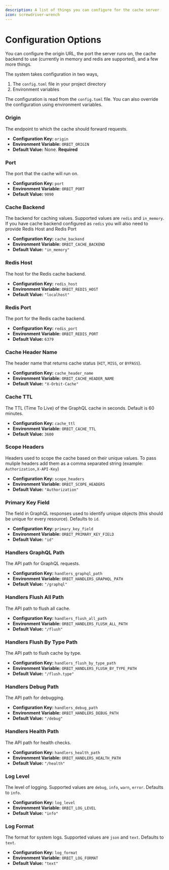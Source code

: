 ```yaml
---
description: A list of things you can configure for the cache server
icon: screwdriver-wrench
---
```


# Configuration Options

You can configure the origin URL, the port the server runs on, the cache backend to use (currently in memory and redis are supported), and a few more things.

The system takes configuration in two ways,

1. The `config.toml` file in your project directory
2. Environment variables

The configuration is read from the `config.toml` file. You can also override the configuration using environment variables.

### Origin

The endpoint to which the cache should forward requests.

- **Configuration Key:** `origin`
- **Environment Variable:** `ORBIT_ORIGIN`
- **Default Value:** None. **Required**

### Port

The port that the cache will run on.

- **Configuration Key:** `port`
- **Environment Variable:** `ORBIT_PORT`
- **Default Value:** `9090`

### Cache Backend

The backend for caching values. Supported values are `redis` and `in_memory`. If you have cache backend configured as `redis` you will also need to provide Redis Host and Redis Port

- **Configuration Key:** `cache_backend`
- **Environment Variable:** `ORBIT_CACHE_BACKEND`
- **Default Value:** `"in_memory"`

### Redis Host

The host for the Redis cache backend.

- **Configuration Key:** `redis_host`
- **Environment Variable:** `ORBIT_REDIS_HOST`
- **Default Value:** `"localhost"`

### Redis Port

The port for the Redis cache backend.

- **Configuration Key:** `redis_port`
- **Environment Variable:** `ORBIT_REDIS_PORT`
- **Default Value:** `6379`

### Cache Header Name

The header name that returns cache status (`HIT`, `MISS`, or `BYPASS`).

- **Configuration Key:** `cache_header_name`
- **Environment Variable:** `ORBIT_CACHE_HEADER_NAME`
- **Default Value:** `"X-Orbit-Cache"`

### Cache TTL

The TTL (Time To Live) of the GraphQL cache in seconds. Default is 60 minutes.

- **Configuration Key:** `cache_ttl`
- **Environment Variable:** `ORBIT_CACHE_TTL`
- **Default Value:** `3600`

### Scope Headers

Headers used to scope the cache based on their unique values. To pass muliple headers add them as a comma separated string (example: `Authorization,X-API-Key`)

- **Configuration Key:** `scope_headers`
- **Environment Variable:** `ORBIT_SCOPE_HEADERS`
- **Default Value:** `"Authorization"`

### Primary Key Field

The field in GraphQL responses used to identify unique objects (this should be unique for every resource). Defaults to `id`.

- **Configuration Key:** `primary_key_field`
- **Environment Variable:** `ORBIT_PRIMARY_KEY_FIELD`
- **Default Value:** `"id"`

### Handlers GraphQL Path

The API path for GraphQL requests.

- **Configuration Key:** `handlers_graphql_path`
- **Environment Variable:** `ORBIT_HANDLERS_GRAPHQL_PATH`
- **Default Value:** `"/graphql"`

### Handlers Flush All Path

The API path to flush all cache.

- **Configuration Key:** `handlers_flush_all_path`
- **Environment Variable:** `ORBIT_HANDLERS_FLUSH_ALL_PATH`
- **Default Value:** `"/flush"`

### Handlers Flush By Type Path

The API path to flush cache by type.

- **Configuration Key:** `handlers_flush_by_type_path`
- **Environment Variable:** `ORBIT_HANDLERS_FLUSH_BY_TYPE_PATH`
- **Default Value:** `"/flush.type"`

### Handlers Debug Path

The API path for debugging.

- **Configuration Key:** `handlers_debug_path`
- **Environment Variable:** `ORBIT_HANDLERS_DEBUG_PATH`
- **Default Value:** `"/debug"`

### Handlers Health Path

The API path for health checks.

- **Configuration Key:** `handlers_health_path`
- **Environment Variable:** `ORBIT_HANDLERS_HEALTH_PATH`
- **Default Value:** `"/health"`

### Log Level

The level of logging. Supported values are `debug`, `info`, `warn`, `error`. Defaults to `info`.

- **Configuration Key:** `log_level`
- **Environment Variable:** `ORBIT_LOG_LEVEL`
- **Default Value:** `"info"`

### Log Format

The format for system logs. Supported values are `json` and `text`. Defaults to `text`.

- **Configuration Key:** `log_format`
- **Environment Variable:** `ORBIT_LOG_FORMAT`
- **Default Value:** `"text"`
